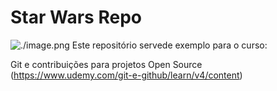# Star Wars Repo
![./image.png](Imagem)
Este repositório servede exemplo para o curso: 

Git e contribuições para projetos Open Source (https://www.udemy.com/git-e-github/learn/v4/content)


